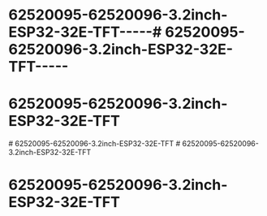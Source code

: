 
# 62520095-62520096-3.2inch-ESP32-32E-TFT-----# 62520095-62520096-3.2inch-ESP32-32E-TFT-----
# 62520095-62520096-3.2inch-ESP32-32E-TFT
#   6 2 5 2 0 0 9 5 - 6 2 5 2 0 0 9 6 - 3 . 2 i n c h - E S P 3 2 - 3 2 E - T F T  
 # 62520095-62520096-3.2inch-ESP32-32E-TFT
# 62520095-62520096-3.2inch-ESP32-32E-TFT

